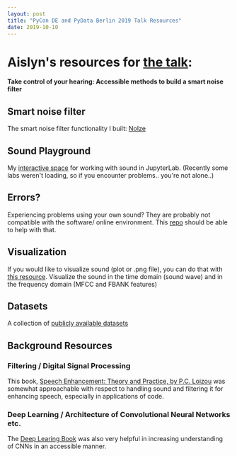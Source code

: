 ```yaml
---
layout: post
title: "PyCon DE and PyData Berlin 2019 Talk Resources"
date: 2019-10-10
---
```


# Aislyn's resources for <a href="https://de.pycon.org/program/pydata-jzw9he-take-control-of-your-hearing-accessible-methods-to-build-a-smart-noise-filter-peggy-sylopp-aislyn-rose/">the talk</a>:

**Take control of your hearing: Accessible methods to build a smart noise filter**

## Smart noise filter

The smart noise filter functionality I built: <a href="https://github.com/pgys/NoIze">NoIze</a>

## Sound Playground

My <a href="https://notebooks.ai/a-n-rose">interactive space</a> for working with sound in JupyterLab. (Recently some labs weren't loading, so if you encounter problems.. you're not alone..)

## Errors? 

Experiencing problems using your own sound? They are probably not compatible with the software/ online environment. This <a href="https://github.com/a-n-rose/python-sound-prep#prepare-audio-for-jupyter-lab">repo</a> should be able to help with that.

## Visualization

If you would like to visualize sound (plot or .png file), you can do that with <a href="https://github.com/a-n-rose/python-sound-prep#visualizing-sound">this resource</a>. Visualize the sound in the time domain (sound wave) and in the frequency domain (MFCC and FBANK features)

## Datasets

A collection of <a href="https://a-n-rose.github.io/2019/01/06/resources-publicly-available-speech-databases.html">publicly available datasets</a>

## Background Resources

### Filtering / Digital Signal Processing

This book, <a href="https://www.crcpress.com/Speech-Enhancement-Theory-and-Practice-Second-Edition/Loizou/p/book/9781138075573">Speech Enhancement: Theory and Practice, by P.C. Loizou</a> was somewhat approachable with respect to handling sound and filtering it for enhancing speech, especially in applications of code.

### Deep Learning / Architecture of Convolutional Neural Networks etc.

The <a href="http://www.deeplearningbook.org/">Deep Learing Book</a> was also very helpful in increasing understanding of CNNs in an accessible manner.

